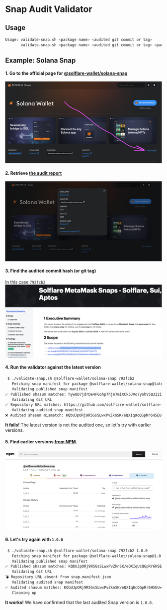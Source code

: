 # Snap Audit Validator

## Usage

```bash
Usage: validate-snap.sh <package name> <audited git commit or tag>                          for the latest NPM version
       validate-snap.sh <package name> <audited git commit or tag> <package version>        for a specific NPM version
```

## Example: Solana Snap

#### 1. Go to the official page for [@solflare-wallet/solana-snap](https://snaps.metamask.io/snap/npm/solflare-wallet/solana-snap/)
![alt text](docs/image.png)

#### 2. Retrieve [the audit report](https://consensys.io/diligence/audits/2023/08/solflare-metamask-snaps-solflare-sui-aptos/)
![alt text](docs/image4.png)

#### 3. Find the audited commit hash (or git tag)
In this case `792fcb2`
![alt text](docs/image2.png)

#### 4. Run the validator against the latest version
```bash
 $ ./validate-snap.sh @solflare-wallet/solana-snap 792fcb2
   Fetching snap manifest for package @solflare-wallet/solana-snap@latest
   Validating published snap manifest
✅ Published shasum matches: hyw8D7jdrDe4FGohp7hjn7miXCk5JVo7yohV5Q3I2io=
   Validating Git URL
✅ Repository URL matches: https://github.com/solflare-wallet/solflare-snap.git
   Validating audited snap manifest
❌ Audited shasum mismatch: KQbUJpORj9R5GsSLwxPvZknSK/eQXIqUcQGpRr6HSEU= != hyw8D7jdrDe4FGohp7hjn7miXCk5JVo7yohV5Q3I2io=

```
**It fails!** 
The latest version is not the audited one, so let's try with earlier versions.

#### 5. Find earlier versions [from NPM](https://www.npmjs.com/package/@solflare-wallet/solana-snap?activeTab=versions).
![alt text](docs/image3.png)

#### 6. Let's try again with `1.0.0`
```bash
 $ ./validate-snap.sh @solflare-wallet/solana-snap 792fcb2 1.0.0
   Fetching snap manifest for package @solflare-wallet/solana-snap@1.0.0
   Validating published snap manifest
✅ Published shasum matches: KQbUJpORj9R5GsSLwxPvZknSK/eQXIqUcQGpRr6HSEU=
   Validating Git URL
💣 Repository URL absent from snap.manifest.json
   Validating audited snap manifest
✅ Audited shasum matches: KQbUJpORj9R5GsSLwxPvZknSK/eQXIqUcQGpRr6HSEU=
   Cleaning up
```
**It works!** 
We have confirmed that the last audited Snap version is `1.0.0`.

